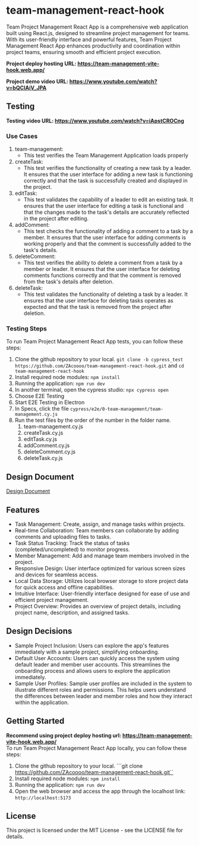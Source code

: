 # team-management-react-hook
Team Project Management React App is a comprehensive web application built using React.js, designed to streamline project management for teams. With its user-friendly interface and powerful features, Team Project Management React App enhances productivity and coordination within project teams, ensuring smooth and efficient project execution.

**Project deploy hosting URL: https://team-management-vite-hook.web.app/**

**Project demo video URL: https://www.youtube.com/watch?v=bQCIAiV_JPA**

## Testing

**Testing video URL: https://www.youtube.com/watch?v=iApstCROCng**

### Use Cases
1. team-management:
   - This test verifies the Team Management Application loads properly
2. createTask:
   - This test verifies the functionality of creating a new task by a leader. It ensures that the user interface for adding a new task is functioning correctly and that the task is successfully created and displayed in the project.
3. editTask:
   - This test validates the capability of a leader to edit an existing task. It ensures that the user interface for editing a task is functional and that the changes made to the task's details are accurately reflected in the project after editing.
4. addComment:
   - This test checks the functionality of adding a comment to a task by a member. It ensures that the user interface for adding comments is working properly and that the comment is successfully added to the task's details.
5. deleteComment:
   - This test verifies the ability to delete a comment from a task by a member or leader. It ensures that the user interface for deleting comments functions correctly and that the comment is removed from the task's details after deletion.
6. deleteTask:
   - This test validates the functionality of deleting a task by a leader. It ensures that the user interface for deleting tasks operates as expected and that the task is removed from the project after deletion.

### Testing Steps
To run Team Project Management React App tests, you can follow these steps:
1. Clone the github repository to your local.
```git clone -b cypress_test https://github.com/ZAcoooo/team-management-react-hook.git``` and 
```cd team-management-react-hook```
2. Install required node modules:
```npm install```
3. Running the application:
```npm run dev```
4. In another terminal, open the cypress studio:
```npx cypress open```
5. Choose E2E Testing
6. Start E2E Testing in Electron
7. In Specs, click the file ```cypress/e2e/0-team-management/team-management.cy.js```
8. Run the test files by the order of the number in the folder name.
   1. team-management.cy.js
   2. createTask.cy.js
   3. editTask.cy.js
   4. addComment.cy.js
   5. deleteComment.cy.js
   6. deleteTask.cy.js

## Design Document
[Design Document](https://github.com/ZAcoooo/team-management-react-hook/blob/main/design/Project-2-Design.pdf)

## Features
- Task Management: Create, assign, and manage tasks within projects.
- Real-time Collaboration: Team members can collaborate by adding comments and uploading files to tasks.
- Task Status Tracking: Track the status of tasks (completed/uncompleted) to monitor progress.
- Member Management: Add and manage team members involved in the project.
- Responsive Design: User interface optimized for various screen sizes and devices for seamless access.
- Local Data Storage: Utilizes local browser storage to store project data for quick access and offline capabilities.
- Intuitive Interface: User-friendly interface designed for ease of use and efficient project management.
- Project Overview: Provides an overview of project details, including project name, description, and assigned tasks.

## Design Decisions
- Sample Project Inclusion: Users can explore the app's features immediately with a sample project, simplifying onboarding.
- Default User Accounts: Users can quickly access the system using default leader and member user accounts. This streamlines the onboarding process and allows users to explore the application immediately.
- Sample User Profiles: Sample user profiles are included in the system to illustrate different roles and permissions. This helps users understand the differences between leader and member roles and how they interact within the application.

## Getting Started
**Recommend using project deploy hosting url: https://team-management-vite-hook.web.app/** <br>
To run Team Project Management React App locally, you can follow these steps:
1. Clone the github repository to your local.
```git clone https://github.com/ZAcoooo/team-management-react-hook.git``
2. Install required node modules:
```npm install```
3. Running the application:
```npm run dev```
4. Open the web browser and access the app through the localhost link:
```http://localhost:5173```

## License
This project is licensed under the MIT License - see the LICENSE file for details.

